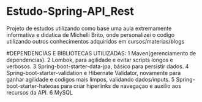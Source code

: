# Estudo-Spring-API_Rest

Projeto de estudos utilizando como base uma aula extremamente informativa e didatica de Michelli Brito, onde personalizei o codigo utilizando outros conhecimentos adquiridos em cursos/materias/blogs


#DEPENDENCIAS E BIBLIOTECAS UTILIZADAS:
1 Maven(gerenciamento de dependencias).
2 Lombok, para agilidade e evitar scripts longos e verbosos.
3 Spring-boot-starter-data-jpa, básico para persistir dados.
4 Spring-boot-starter-validation e Hibernate Validator, novamente para ganhar agilidade e codigos mais limpos, validando dados/inputs.
5 Spring-boot-starter-hateoas para criar hiperlinks de navegaçao e auxilio aos recursos da API.
6 MySQL
